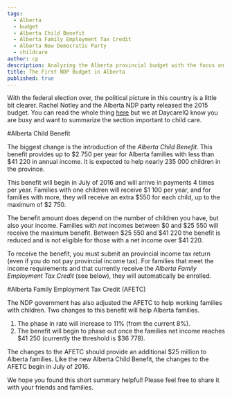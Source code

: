 ```yaml
---
tags:
  - Alberta
  - budget
  - Alberta Child Benefit
  - Alberta Family Employment Tax Credit
  - Alberta New Democratic Party
  - childcare
author: cp
description: Analyzing the Alberta provincial budget with the focus on children and child care.
title: The First NDP Budget in Alberta
published: true
---
```

With the federal election over, the political picture in this country is a little bit clearer.  Rachel Notley and the Alberta NDP party released the 2015 budget.  You can read the whole thing [here](http://finance.alberta.ca/publications/budget/budget2015-october/index.html) but we at DaycareIQ know you are busy and want to summarize the section important to child care.

#Alberta Child Benefit

The biggest change is the introduction of the *Alberta Child Benefit*.  This benefit provides up to $2 750 per year for Alberta families with less than $41 220 in annual income.  It is expected to help nearly 235 000 children in the province.

This benefit will begin in July of 2016 and will arrive in payments 4 times per year.  Families with one children will receive $1 100 per year, and for families with more, they will receive an extra $550 for each child, up to the maximum of $2 750.  

The benefit amount does depend on the number of children you have, but also your income.  Families with *net* incomes between $0 and $25 550 will receive the maximum benefit.  Between $25 550 and $41 220 the benefit is reduced and is not eligible for those with a net income over $41 220.

To receive the benefit, you must submit an provincial income tax return (even if you do not pay provincial income tax).  For families that meet the income requirements and that currently receive the *Alberta Family Employment Tax Credit* (see below), they will automatically be enrolled.

#Alberta Family Employment Tax Credit (AFETC)

The NDP government has also adjusted the AFETC to help working families with children.  Two changes to this benefit will help Alberta families.  
1. The phase in rate will increase to 11% (from the current 8%).
2. The benefit will begin to phase out once the families net income reaches $41 250 (currently the threshold is $36 778).

The changes to the AFETC should provide an additional $25 million to Alberta families.  Like the new Alberta Child Benefit, the changes to the AFETC begin in July of 2016.

We hope you found this short summary helpful!  Please feel free to share it with your friends and families. 
